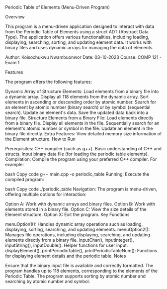 Periodic Table of Elements (Menu-Driven Program) 

Overview

This program is a menu-driven application designed to interact with data from the Periodic Table of Elements using a struct ADT (Abstract Data Type). The application offers various functionalities, including loading, displaying, searching, sorting, and updating element data. It works with binary files and uses dynamic arrays for managing the data of elements.

Author:
Koisochukwu Nwambuonwor
Date: 03-10-2023
Course: COMP 121 - Exam 1

Features

The program offers the following features:

Dynamic Array of Structure Elements:
Load elements from a binary file into a dynamic array.
Display all 118 elements from the dynamic array.
Sort elements in ascending or descending order by atomic number.
Search for an element by atomic number (binary search) or by symbol (sequential search).
Update an element's data.
Save the updated data back into a binary file.
Structure Elements from a Binary File:
Load elements directly from a binary file.
Display all elements in the file.
Sequentially search for an element's atomic number or symbol in the file.
Update an element in the binary file directly.
Extra Features:
View detailed memory size information of the Element structure.
How to Run

Prerequisites:
C++ compiler (such as g++).
Basic understanding of C++ and structs.
Input binary data file (for loading the periodic table elements).
Compilation:
Compile the program using your preferred C++ compiler. For example:

bash
Copy code
g++ main.cpp -o periodic_table
Running:
Execute the compiled program:

bash
Copy code
./periodic_table
Navigation:
The program is menu-driven, offering multiple options for interaction:

Option A: Work with dynamic arrays and binary files.
Option B: Work with elements stored in a binary file.
Option C: View the size details of the Element structure.
Option X: Exit the program.
Key Functions

menuOption1(): Handles dynamic array operations such as loading, displaying, sorting, searching, and updating elements.
menuOption2(): Manages file operations, including displaying, searching, and updating elements directly from a binary file.
inputChar(), inputInteger(), inputString(), inputDouble(): Helper functions for user input.
displayElement(), printPeriodicTable(), printPeriodicTableNum(): Functions for displaying element details and the periodic table.
Notes

Ensure that the binary input file is available and correctly formatted.
The program handles up to 118 elements, corresponding to the elements of the Periodic Table.
The program supports sorting by atomic number and searching by atomic number and symbol.
